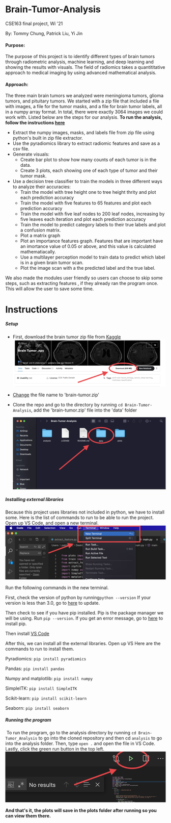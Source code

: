 # Brain-Tumor-Analysis

CSE163 final project, Wi '21

By: Tommy Chung, Patrick Liu, Yi Jin



#### Purpose:

The purpose of this project is to identify different types of brain tumors through radiometric analysis, machine learning, and deep learning and showing the results with visuals. The field of radiomics takes a quantititative approach to medical imaging by using advanced mathematical analysis. 

#### Approach:

The three main brain tumors we analyzed were meningioma tumors, glioma tumors, and pituitary tumors. We started with a zip file that included a file with images, a file for the tumor masks, and a file for brain tumor labels, all in a numpy array format. In total, there were exactly 3064 images we could work with. Listed below are the steps for our analysis. **To run the analysis, follow the instructions  [here](#Instructions)**

- Extract the numpy images, masks, and labels file from zip file using python's built in zip file extractor.
- Use the pyradiomics library to extract radiomic features and save as a csv file.
- Generate visuals:
  - Create bar plot to show how many counts of each tumor is in the data.
  - Create 3 plots, each showing one of each type of tumor and their tumor mask.
- Use a decision tree classifier to train the models in three different ways to analyze their accuracies:
  - Train the model with tree height one to tree height thrity and plot each prediction accuracy
  - Train the model with five features to 65 features and plot each prediction accuracy
  - Train the model with five leaf nodes to 200 leaf nodes, increasing by five leaves each iteration and plot each prediction accuracy
  - Train the model to predict category labels to their true labels and plot a confusion matrix.
  - Plot a matrix graph
  - Plot an importance features graph. Features that are important have an imortance value of 0.05 or above, and this value is calculated mathematiacally.
  - Use a multilayer perception model to train data to predict which label is in a given brain tumor scan.
  - Plot the image scan with a the predicted label and the true label.

We also made the modules user friendly so users can choose to skip some steps, such as extracting features , if they already ran the program once. This will allow the user to save some time.

# Instructions

##### Setup

- First, download the brain tumor zip file from <a href="https://www.kaggle.com/awsaf49/brain-tumor" target="_blank">Kaggle</a> ![picture](./read_me_pictures/kaggle_download.png)

-  <a href="https://help.gnome.org/users/gnome-help/stable/files-rename.html.en" target="_blank">Change</a> the file name to 'brain-tumor.zip'

- Clone the repo and go to the directory by running `cd Brain-Tumor-Analysis`, add the 'brain-tumor.zip' file into the 'data' folder

  ![move zip file to data folder](./read_me_pictures/move_file.png)

##### Installing external libraries

Because this project uses libraries not included in python, we have to install some. Here is the list of commands to run to be able to run the project. Open up VS Code, and open a new terminal. ![open new terminal](./read_me_pictures/new_terminal.png)

Run the following commands in the new terminal.

First, check the version of python by running`python --version` If your version is less than 3.0, go to <a href="https://www.python.org/downloads/" target="_blank">here</a> to update.

Then check to see if you have pip installed. Pip is the package manager we will be using. Run  `pip --version`. If you get an error message, go to <a href="https://pip.pypa.io/en/stable/installing/" target="_blank">here</a> to install pip.

Then install <a href="https://code.visualstudio.com/download" target="_blank">VS Code</a>

After this, we can install all the external libraries. Open up VS Here are the commands to run to install them.

Pyradiomics: `pip install pyradiomics`

Pandas: `pip install pandas`

Numpy and matplotlib: `pip install numpy`

SimpleITK: `pip install SimpleITK`

Scikit-learn: `pip install scikit-learn`

Seaborn: `pip install seaborn`

##### Running the program

​	To run the program, go to the analysis directory by running `cd Brain-Tumor_Analysis` to go into the cloned repository and then cd `analysis` to go into the analysis folder. Then, type `open .` and open the file in VS Code. Lastly, click the green run button in the top left. ![run button](./read_me_pictures/run_button.png) 

**And that's it, the plots will save in the plots folder after running so you can view them there.**